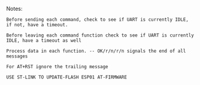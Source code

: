 Notes:

	Before sending each command, check to see if UART is currently IDLE, if not, have a timeout.
	
	Before leaving each command function check to see if UART is currently IDLE, have a timeout as well
	
	Process data in each function. -- OK/r/n/r/n signals the end of all messages
	
	For AT+RST ignore the trailing message
	
	USE ST-LINK TO UPDATE-FLASH ESP01 AT-FIRMWARE